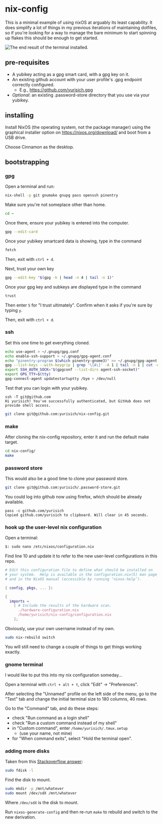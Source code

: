 # nix-config

This is a minimal example of using nixOS at arguably its least capability. It does simplify a lot of things in my previous iterations of maintaining dotfiles, so if you're looking for a way to manage the bare minimum to start spinning up flakes this should be enough to get started.

![The end result of the terminal installed.](https://github.com/user-attachments/assets/816af49c-91fb-4644-84b6-d5116f03bef6)

## pre-requisites

- A yubikey acting as a gpg smart card, with a gpg key on it.
- An existing github account with your user profile's .gpg endpoint correctly configured.
  - E.g., https://github.com/yurisich.gpg
- *Optional*: an existing .password-store directory that you use via your yubikey.

## installing

Install NixOS (the operating system, not the package manager) using the graphical installer option on https://nixos.org/download/ and boot from a USB drive.

Choose Cinnamon as the desktop.

## bootstrapping

### gpg

Open a terminal and run:

```sh
nix-shell -p git gnumake gnupg pass openssh pinentry
```

Make sure you're not someplace other than home.

```sh
cd ~
```

Once there, ensure your yubikey is entered into the computer.

```sh
gpg --edit-card
```

Once your yubikey smartcard data is showing, type in the command

```sh
fetch
```

Then, exit with `ctrl + d`.

Next, trust your own key

```sh
gpg --edit-key "$(gpg -k | head -n 4 | tail -n 1)"
```

Once your gpg key and subkeys are displayed type in the command

```sh
trust
```

Then enter `5` for "I trust ultimately". Confirm when it asks if you're sure by typing `y`.

Then, exit with `ctrl + d`.

### ssh

Set this one time to get everything cloned.

```sh
echo use-agent > ~/.gnupg/gpg.conf
echo enable-ssh-support > ~/.gnupg/gpg-agent.conf
echo "pinentry-program $(which pinentry-gnome3)" >> ~/.gnupg/gpg-agent.conf
gpg --list-keys --with-keygrip | grep '\[A\]' -A 1 | tail -n 1 | cut -d = -f 2 | tr -d ' ' > ~/.gnupg/sshcontrol
export SSH_AUTH_SOCK="$(gpgconf --list-dirs agent-ssh-socket)"
export GPG_TTY=$(tty)
gpg-connect-agent updatestartuptty /bye > /dev/null
```

Test that you can login with your yubikey.

```
ssh -T git@github.com
Hi yurisich! You've successfully authenticated, but GitHub does not provide shell access.
```

```sh
git clone git@github.com:yurisich/nix-config.git
```

### make

After cloning the nix-config repository, enter it and run the default make target.

```sh
cd nix-config/
make
```

### password store

This would also be a good time to clone your password store.

```sh
git clone git@github.com:yurisich/.password-store.git
```

You could log into github now using firefox, which should be already available.

```
pass -c github.com/yurisich
Copied github.com/yurisich to clipboard. Will clear in 45 seconds.
```

### hook up the user-level nix configuration

Open a terminal:

```sh
$: sudo nano /etc/nixos/configuration.nix
```

Find line 10 and update it to refer to the new user-level configurations in this repo.

```nix
# Edit this configuration file to define what should be installed on
# your system.  Help is available in the configuration.nix(5) man page
# and in the NixOS manual (accessible by running ‘nixos-help’).

{ config, pkgs, ... }:

{
  imports =
    [ # Include the results of the hardware scan.
      ./hardware-configuration.nix
      /home/yurisich/nix-config/configuration.nix
    ];
```

Obviously, use your own username instead of my own.

```sh
sudo nix-rebuild switch
```

You will still need to change a couple of things to get things working exactly.

### gnome terminal

I would like to put this into my nix configuration someday...

Open a terminal with `ctrl + alt + t`, click "Edit" -> "Preferences".

After selecting the "Unnamed" profile on the left side of the menu, go to the "Text" tab and change the initial terminal size to 180 columns, 40 rows.

Go to the "Command" tab, and do these steps:

- check "Run command as a login shell"
- check "Run a custom command instead of my shell"
- in "Custom command", enter `/home/yurisich/.tmux.setup`
  - (use your name, not mine)
- for "When command exits", select "Hold the terminal open".

### adding more disks

Taken from this [Stackoverflow answer](https://unix.stackexchange.com/a/218050):

```sh
sudo fdisk -l
```

Find the disk to mount.

```sh
sudo mkdir -p /mnt/whatever
sudo mount /dev/sdX /mnt/whatever
```

Where `/dev/sdX` is the disk to mount.

Run `nixos-generate-config` and then re-run `make` to rebuild and switch to the new derivation.

